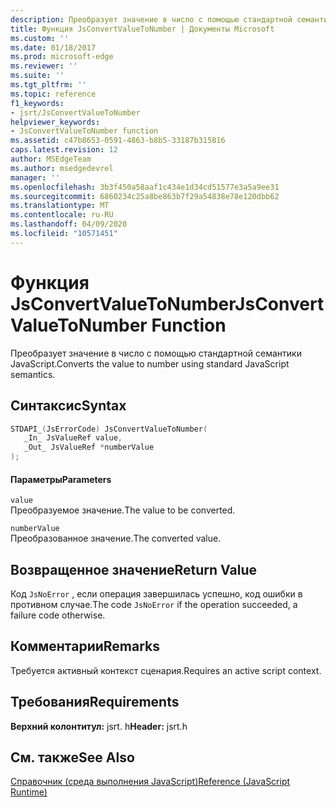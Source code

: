 ```yaml
---
description: Преобразует значение в число с помощью стандартной семантики JavaScript.
title: Функция JsConvertValueToNumber | Документы Microsoft
ms.custom: ''
ms.date: 01/18/2017
ms.prod: microsoft-edge
ms.reviewer: ''
ms.suite: ''
ms.tgt_pltfrm: ''
ms.topic: reference
f1_keywords:
- jsrt/JsConvertValueToNumber
helpviewer_keywords:
- JsConvertValueToNumber function
ms.assetid: c47b8653-0591-4863-b8b5-33187b315816
caps.latest.revision: 12
author: MSEdgeTeam
ms.author: msedgedevrel
manager: ''
ms.openlocfilehash: 3b3f450a58aaf1c434e1d34cd51577e3a5a9ee31
ms.sourcegitcommit: 6860234c25a8be863b7f29a54838e78e120dbb62
ms.translationtype: MT
ms.contentlocale: ru-RU
ms.lasthandoff: 04/09/2020
ms.locfileid: "10571451"
---
```

# <span data-ttu-id="4420d-103">Функция JsConvertValueToNumber</span><span class="sxs-lookup"><span data-stu-id="4420d-103">JsConvertValueToNumber Function</span></span>
<span data-ttu-id="4420d-104">Преобразует значение в число с помощью стандартной семантики JavaScript.</span><span class="sxs-lookup"><span data-stu-id="4420d-104">Converts the value to number using standard JavaScript semantics.</span></span>  
  
## <span data-ttu-id="4420d-105">Синтаксис</span><span class="sxs-lookup"><span data-stu-id="4420d-105">Syntax</span></span>  
  
```cpp  
STDAPI_(JsErrorCode) JsConvertValueToNumber(  
   _In_ JsValueRef value,  
   _Out_ JsValueRef *numberValue  
);  
```  
  
#### <span data-ttu-id="4420d-106">Параметры</span><span class="sxs-lookup"><span data-stu-id="4420d-106">Parameters</span></span>  
 `value`  
 <span data-ttu-id="4420d-107">Преобразуемое значение.</span><span class="sxs-lookup"><span data-stu-id="4420d-107">The value to be converted.</span></span>  
  
 `numberValue`  
 <span data-ttu-id="4420d-108">Преобразованное значение.</span><span class="sxs-lookup"><span data-stu-id="4420d-108">The converted value.</span></span>  
  
## <span data-ttu-id="4420d-109">Возвращенное значение</span><span class="sxs-lookup"><span data-stu-id="4420d-109">Return Value</span></span>  
 <span data-ttu-id="4420d-110">Код `JsNoError` , если операция завершилась успешно, код ошибки в противном случае.</span><span class="sxs-lookup"><span data-stu-id="4420d-110">The code `JsNoError` if the operation succeeded, a failure code otherwise.</span></span>  
  
## <span data-ttu-id="4420d-111">Комментарии</span><span class="sxs-lookup"><span data-stu-id="4420d-111">Remarks</span></span>  
 <span data-ttu-id="4420d-112">Требуется активный контекст сценария.</span><span class="sxs-lookup"><span data-stu-id="4420d-112">Requires an active script context.</span></span>  
  
## <span data-ttu-id="4420d-113">Требования</span><span class="sxs-lookup"><span data-stu-id="4420d-113">Requirements</span></span>  
 <span data-ttu-id="4420d-114">**Верхний колонтитул:** jsrt. h</span><span class="sxs-lookup"><span data-stu-id="4420d-114">**Header:** jsrt.h</span></span>  
  
## <span data-ttu-id="4420d-115">См. также</span><span class="sxs-lookup"><span data-stu-id="4420d-115">See Also</span></span>  
 [<span data-ttu-id="4420d-116">Справочник (среда выполнения JavaScript)</span><span class="sxs-lookup"><span data-stu-id="4420d-116">Reference (JavaScript Runtime)</span></span>](../chakra-hosting/reference-javascript-runtime.md)
